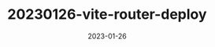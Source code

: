 ---
title: 20230126-vite-router-deploy
description:
slug: 20230126-vite-router-deploy
date: 2023-01-26
type: Post
socialImage:
---
